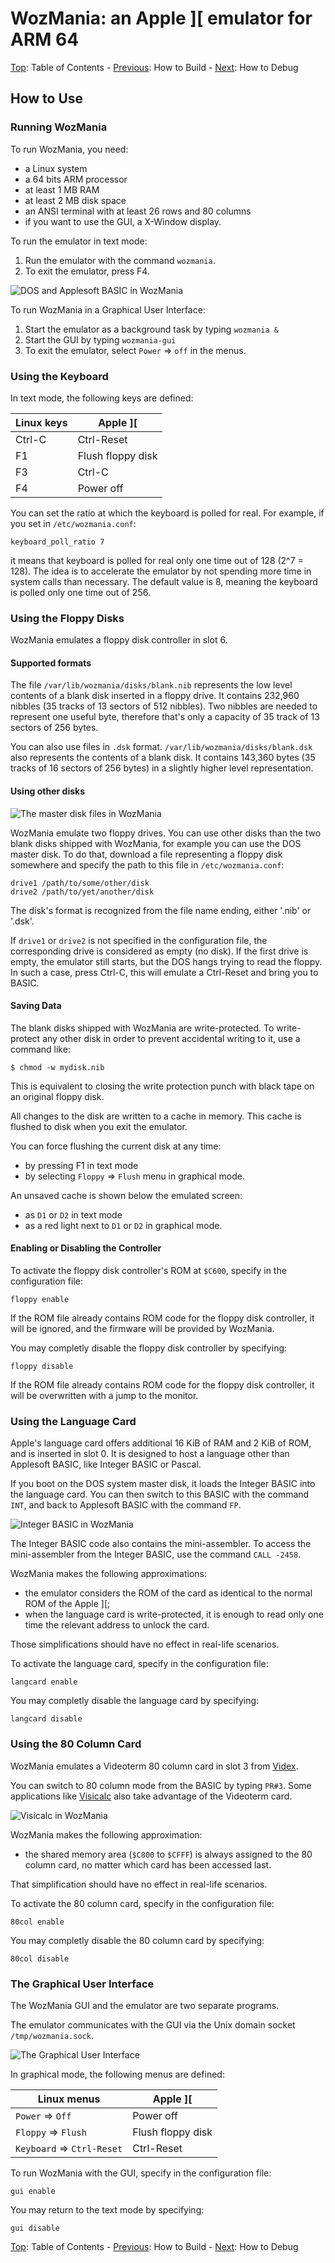 # WozMania: an Apple ][ emulator for ARM 64


[Top](wozmania.md): Table of Contents - [Previous](build.md): How to Build - [Next](debug.md): How to Debug


## How to Use


### Running WozMania

To run WozMania, you need:

- a Linux system
- a 64 bits ARM processor
- at least 1 MB RAM
- at least 2 MB disk space
- an ANSI terminal with at least 26 rows and 80 columns
- if you want to use the GUI, a X-Window display.

To run the emulator in text mode:

1. Run the emulator with the command `wozmania`.
2. To exit the emulator, press F4.

![DOS and Applesoft BASIC in WozMania](/docs/applesoft.png)

To run WozMania in a Graphical User Interface:

1. Start the emulator as a background task by typing `wozmania &`
2. Start the GUI by typing `wozmania-gui`
3. To exit the emulator, select `Power` => `off` in the menus.


### Using the Keyboard

In text mode, the following keys are defined:

| Linux keys | Apple ]\[         |
| ---------- | ----------------- |
| Ctrl-C     | Ctrl-Reset        |
| F1         | Flush floppy disk |
| F3         | Ctrl-C            |
| F4         | Power off         |

You can set the ratio at which the keyboard is polled for real.
For example, if you set in `/etc/wozmania.conf`:
```
keyboard_poll_ratio 7
```
it means that keyboard is polled for real only one time
out of 128 (2^7 = 128). The idea is to accelerate the emulator
by not spending more time in system calls than necessary.
The default value is 8, meaning the keyboard is polled only
one time out of 256.


### Using the Floppy Disks

WozMania emulates a floppy disk controller in slot 6.

#### Supported formats

The file `/var/lib/wozmania/disks/blank.nib` represents the low level
contents of a blank disk inserted in a floppy drive. It contains
232,960 nibbles (35 tracks of 13 sectors of 512 nibbles).
Two nibbles are needed to represent one useful byte, therefore that's
only a capacity of 35 track of 13 sectors of 256 bytes.

You can also use files in `.dsk` format.
`/var/lib/wozmania/disks/blank.dsk` also represents the contents
of a blank disk. It contains 143,360 bytes
(35 tracks of 16 sectors of 256 bytes) in a slightly higher level
representation.

#### Using other disks

![The master disk files in WozMania](floppy.png)

WozMania emulate two floppy drives. You can use other disks than
the two blank disks shipped with WozMania, for example you can use
the DOS master disk. To do that, download a file representing a
floppy disk somewhere and specify the path to this file in
`/etc/wozmania.conf`:
```
drive1 /path/to/some/other/disk
drive2 /path/to/yet/another/disk
```

The disk's format is recognized from the file name ending,
either '.nib' or '.dsk'.

If `drive1` or `drive2` is not specified in the configuration file,
the corresponding drive is considered as empty (no disk).
If the first drive is empty, the emulator still starts,
but the DOS hangs trying to read the floppy. In such a case, press Ctrl-C,
this will emulate a Ctrl-Reset and bring you to BASIC.

#### Saving Data

The blank disks shipped with WozMania are write-protected.
To write-protect any other disk in order to prevent accidental writing
to it, use a command like:
```
$ chmod -w mydisk.nib
```
This is equivalent to closing the write protection punch with black
tape on an original floppy disk.

All changes to the disk are written to a cache in memory. This cache
is flushed to disk when you exit the emulator.

You can force flushing the current disk at any time:
* by pressing F1 in text mode
* by selecting `Floppy` => `Flush` menu in graphical mode.

An unsaved cache is shown below the emulated screen:
* as `D1` or `D2` in text mode
* as a red light next to `D1` or `D2` in graphical mode.

#### Enabling or Disabling the Controller

To activate the floppy disk controller's ROM at `$C600`, specify in
the configuration file:
```
floppy enable
```

If the ROM file already contains ROM code for the floppy disk controller,
it will be ignored, and the firmware will be provided by WozMania.

You may completly disable the floppy disk controller by specifying:
```
floppy disable
```

If the ROM file already contains ROM code for the floppy disk controller,
it will be overwritten with a jump to the monitor.


### Using the Language Card

Apple's language card offers additional 16 KiB of RAM and 2 KiB of ROM,
and is inserted in slot 0. It is designed to host a language other than
Applesoft BASIC, like Integer BASIC or Pascal.

If you boot on the DOS system master disk, it loads the Integer BASIC
into the language card. You can then switch to this BASIC with the
command `INT`, and back to Applesoft BASIC with the command `FP`.

![Integer BASIC in WozMania](integer.png)

The Integer BASIC code also contains the mini-assembler. To
access the mini-assembler from the Integer BASIC, use the command
`CALL -2458`.

WozMania makes the following approximations:

* the emulator considers the ROM of the card as identical to
  the normal ROM of the Apple ]\[;
* when the language card is write-protected, it is enough to read
  only one time the relevant address to unlock the card.

Those simplifications should have no effect in real-life scenarios.

To activate the language card, specify in the configuration file:
```
langcard enable
```

You may completly disable the language card by specifying:
```
langcard disable
```


### Using the 80 Column Card

WozMania emulates a Videoterm 80 column card in slot 3 from
[Videx](https://videx.com/contact-us/about-videx/).

You can switch to 80 column mode from the BASIC by typing `PR#3`.
Some applications like [Visicalc](http://www.bricklin.com/history/saiidea.htm)
also take advantage of the Videoterm card.

![Visicalc in WozMania](visicalc.png)

WozMania makes the following approximation:

* the shared memory area (`$C800` to `$CFFF`) is always assigned to
  the 80 column card, no matter which card has been accessed last.

That simplification should have no effect in real-life scenarios.

To activate the 80 column card, specify in the configuration file:
```
80col enable
```

You may completly disable the 80 column card by specifying:
```
80col disable
```


### The Graphical User Interface

The WozMania GUI and the emulator are two separate programs.

The emulator communicates with the GUI via the Unix domain socket
`/tmp/wozmania.sock`.

![The Graphical User Interface](gui.png)

In graphical mode, the following menus are defined:

| Linux menus                | Apple ]\[         |
| -------------------------- | ----------------- |
| `Power` => `Off`           | Power off         |
| `Floppy` => `Flush`        | Flush floppy disk |
| `Keyboard` => `Ctrl-Reset` | Ctrl-Reset        |

To run WozMania with the GUI, specify in the configuration file:
```
gui enable
```

You may return to the text mode by specifying:
```
gui disable
```


[Top](wozmania.md): Table of Contents - [Previous](build.md): How to Build - [Next](debug.md): How to Debug
